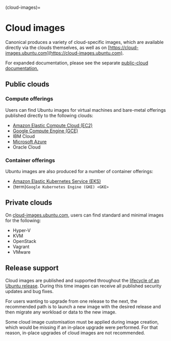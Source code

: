 (cloud-images)=
# Cloud images


Canonical produces a variety of cloud-specific images, which are available directly via the clouds themselves, as well as on [https://cloud-images.ubuntu.com](https://cloud-images.ubuntu.com).

For expanded documentation, please see the separate [public-cloud documentation.](https://documentation.ubuntu.com/public-cloud/en/latest/)

## Public clouds

### Compute offerings

Users can find Ubuntu images for virtual machines and bare-metal offerings published directly to the following clouds:

* [Amazon Elastic Compute Cloud (EC2)](https://canonical-aws.readthedocs-hosted.com/en/latest/aws-how-to/instances/find-ubuntu-images/)
* [Google Compute Engine (GCE)](https://canonical-gcp.readthedocs-hosted.com/en/latest/google-how-to/gce/find-ubuntu-images/)
* IBM Cloud
* [Microsoft Azure](https://canonical-azure.readthedocs-hosted.com/en/latest/azure-how-to/instances/find-ubuntu-images/)
* Oracle Cloud

### Container offerings

Ubuntu images are also produced for a number of container offerings:

* [Amazon Elastic Kubernetes Service (EKS)](https://cloud-images.ubuntu.com/docs/aws/eks/)
* {term}`Google Kubernetes Engine (GKE) <GKE>`

## Private clouds

On [cloud-images.ubuntu.com](https://cloud-images.ubuntu.com), users can find standard and minimal images for the following:

* Hyper-V
* KVM
* OpenStack
* Vagrant
* VMware

## Release support

Cloud images are published and supported throughout the [lifecycle of an Ubuntu release](https://ubuntu.com/about/release-cycle). During this time images can receive all published security updates and bug fixes.

For users wanting to upgrade from one release to the next, the recommended path is to launch a new image with the desired release and then migrate any workload or data to the new image.

Some cloud image customisation must be applied during image creation, which would be missing if an in-place upgrade were performed. For that reason, in-place upgrades of cloud images are not recommended.
